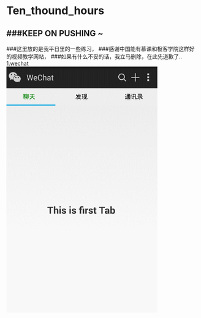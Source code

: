 # Ten_thound_hours
###KEEP ON PUSHING ~
---
###这里放的是我平日里的一些练习，
###感谢中国能有慕课和极客学院这样好的视频教学网站，
###如果有什么不妥的话，我立马删除，在此先道歉了..
<br/>
1.wechat
<br>
![WeChat](image/wechat.gif)
